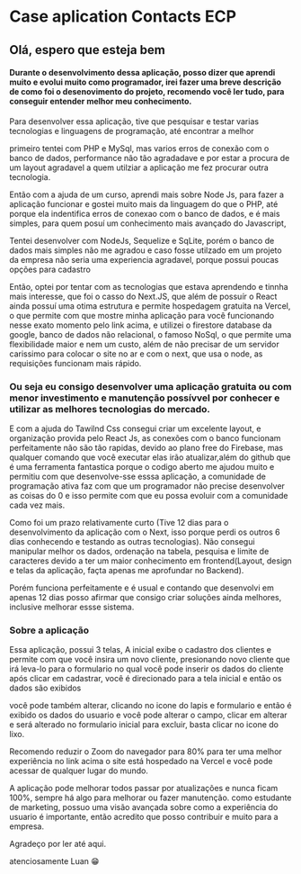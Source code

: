 <H1> Case aplication Contacts ECP </h1>

<h2>Olá, espero que esteja bem </h2>

<h4> Durante o desenvolvimento dessa aplicação, posso dizer que aprendi muito e evolui muito como programador, irei fazer uma breve descrição
  de como foi o desenovimento do projeto, recomendo você ler tudo, para conseguir entender melhor meu conhecimento. </h4>

</h4>Para desenvolver essa aplicação, tive que pesquisar e testar varias tecnologias e linguagens de programação, até encontrar a melhor</h4>

primeiro tentei com PHP e MySql, mas varios erros de conexão com o banco de dados, performance não tão agradadave
e por estar a procura de um layout agradavel a quem utilziar a aplicação me fez procurar outra tecnologia.

Então com a ajuda de um curso, aprendi mais sobre Node Js, para fazer a aplicação funcionar e gostei muito mais da linguagem do que o PHP, até porque ela indentifica erros
de conexao com o banco de dados, e é mais simples, para quem posuí um conhecimento mais avançado do Javascript, 

Tentei desenvolver com NodeJs, Sequelize e SqLite, porém o banco de dados mais simples não me agradou e caso fosse utilzado em um projeto da empresa
não seria uma experiencia agradavel, porque possui poucas opções para cadastro

Então, optei por tentar com as tecnologias que estava aprendendo e tinnha mais interesse, que foi o casso do Next.JS, que além de possuír o React
ainda possuí uma otima estrutura e permite hospedagem gratuita na Vercel, o que permite com que mostre minha aplicação para você funcionando 
nesse exato momento pelo link acima, e  utilizei o firestore database da google, banco de dados não relacional, o famoso NoSql, o que permite uma flexibilidade maior
e nem um custo, além de não precisar de um servidor carissimo para colocar o site no ar e com o next, que usa o node, as requisições funcionam mais rápido.

<h3> Ou seja eu consigo desenvolver uma aplicação gratuita ou com menor investimento e manutenção possívvel 
  por conhecer e utilizar as melhores tecnologias do mercado. </h3>

E com a ajuda do Tawilnd Css consegui criar um excelente layout, e organização provida pelo React Js, as conexões com o banco funcionam perfeitamente
não são tão rapidas, devido ao plano free do Firebase, mas qualquer comando que você executar elas irão atualizar,além do github que é uma ferramenta fantastica
porque o codigo aberto me ajudou muito e permitiu com que desenvolve-sse esssa aplicação, a comunidade de programação ativa 
faz com que um programador não precise desenvolver as coisas do 0  e isso permite com que eu possa evoluir com a comunidade cada vez mais.

Como foi um prazo relativamente curto (Tive 12 dias para o desenvolvimento da aplicação com o Next, isso porque perdi os outros 6 dias conhecendo e testando as outras 
tecnologias).
Não consegui manipular melhor os dados, ordenação na tabela, pesquisa e limite de caracteres devido a ter um maior conhecimento em frontend(Layout, design e telas da aplicação, façta apenas me aprofundar no Backend).

Porém funciona perfeitamente e é usual e contando que desenvolvi em apenas 12 dias 
posso afirmar que consigo criar soluções ainda melhores, inclusive melhorar essse sistema.

<h3> Sobre a aplicação </h3>

  Essa aplicação, possui 3 telas, A inicial exibe o cadastro dos clientes e permite com que você insira um novo cliente, presionando novo cliente
  que irá leva-lo para o formulario no qual você pode inserir os dados do cliente
  após clicar em cadastrar, você é direcionado para a tela inicial e então os dados são exibidos
  
  você pode também alterar, clicando no icone do lapis e formulario
  e então é exibido os dados do usuario e você pode alterar o campo, clicar em alterar e será alterado no formulario inicial
  para excluir, basta clicar no icone do lixo.
  
  Recomendo reduzir o Zoom do navegador para 80% para ter uma melhor experiência
  no link acima o site está hospedado na Vercel e você pode acessar de qualquer lugar do mundo.
  
  A aplicação pode melhorar todos passar por atualizações e nunca ficam 100%, sempre há algo para melhorar ou fazer manutenção.
  como estudante de marketing, possuo uma visão avançada sobre como a experiência do usuario é importante, então acredito que 
  posso contribuir e muito para a empresa. 
  
  Agradeço por ler até aqui.
  
  atenciosamente Luan 😁
  
 
